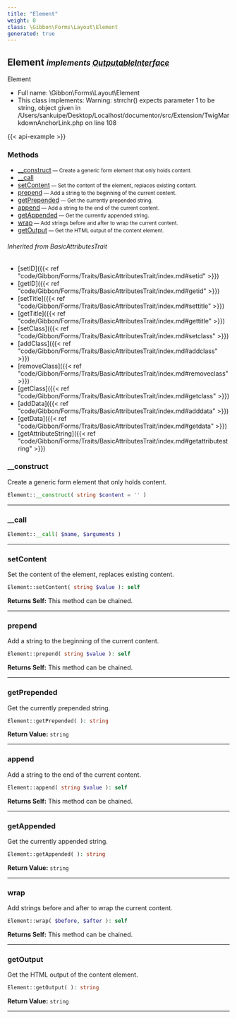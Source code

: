 ```yaml
---
title: "Element"
weight: 0
class: \Gibbon\Forms\Layout\Element
generated: true
---
```


## Element <small><i>implements <abbr title="\Gibbon\Forms\OutputableInterface">OutputableInterface</abbr></i></small>

Element



* Full name: \Gibbon\Forms\Layout\Element
* This class implements: 
Warning: strrchr() expects parameter 1 to be string, object given in /Users/sankuipe/Desktop/Localhost/documentor/src/Extension/TwigMarkdownAnchorLink.php on line 108


{{< api-example >}} 



### Methods

- [__construct](#__construct)<small> — Create a generic form element that only holds content.</small>
- [__call](#__call)
- [setContent](#setcontent)<small> — Set the content of the element, replaces existing content.</small>
- [prepend](#prepend)<small> — Add a string to the beginning of the current content.</small>
- [getPrepended](#getprepended)<small> — Get the currently prepended string.</small>
- [append](#append)<small> — Add a string to the end of the current content.</small>
- [getAppended](#getappended)<small> — Get the currently appended string.</small>
- [wrap](#wrap)<small> — Add strings before and after to wrap the current content.</small>
- [getOutput](#getoutput)<small> — Get the HTML output of the content element.</small>




###### Inherited from BasicAttributesTrait
- [setID]({{< ref "code/Gibbon/Forms/Traits/BasicAttributesTrait/index.md#setid" >}})
- [getID]({{< ref "code/Gibbon/Forms/Traits/BasicAttributesTrait/index.md#getid" >}})
- [setTitle]({{< ref "code/Gibbon/Forms/Traits/BasicAttributesTrait/index.md#settitle" >}})
- [getTitle]({{< ref "code/Gibbon/Forms/Traits/BasicAttributesTrait/index.md#gettitle" >}})
- [setClass]({{< ref "code/Gibbon/Forms/Traits/BasicAttributesTrait/index.md#setclass" >}})
- [addClass]({{< ref "code/Gibbon/Forms/Traits/BasicAttributesTrait/index.md#addclass" >}})
- [removeClass]({{< ref "code/Gibbon/Forms/Traits/BasicAttributesTrait/index.md#removeclass" >}})
- [getClass]({{< ref "code/Gibbon/Forms/Traits/BasicAttributesTrait/index.md#getclass" >}})
- [addData]({{< ref "code/Gibbon/Forms/Traits/BasicAttributesTrait/index.md#adddata" >}})
- [getData]({{< ref "code/Gibbon/Forms/Traits/BasicAttributesTrait/index.md#getdata" >}})
- [getAttributeString]({{< ref "code/Gibbon/Forms/Traits/BasicAttributesTrait/index.md#getattributestring" >}})



### __construct

Create a generic form element that only holds content.

```php
Element::__construct( string $content = '' )
```









---

### __call



```php
Element::__call( $name, $arguments )
```









---

### setContent

Set the content of the element, replaces existing content.

```php
Element::setContent( string $value ): self
```






**Returns Self:** This method can be chained.



---

### prepend

Add a string to the beginning of the current content.

```php
Element::prepend( string $value ): self
```






**Returns Self:** This method can be chained.



---

### getPrepended

Get the currently prepended string.

```php
Element::getPrepended( ): string
```






**Return Value:**
`string`  



---

### append

Add a string to the end of the current content.

```php
Element::append( string $value ): self
```






**Returns Self:** This method can be chained.



---

### getAppended

Get the currently appended string.

```php
Element::getAppended( ): string
```






**Return Value:**
`string`  



---

### wrap

Add strings before and after to wrap the current content.

```php
Element::wrap( $before, $after ): self
```






**Returns Self:** This method can be chained.



---

### getOutput

Get the HTML output of the content element.

```php
Element::getOutput( ): string
```






**Return Value:**
`string`  



---

